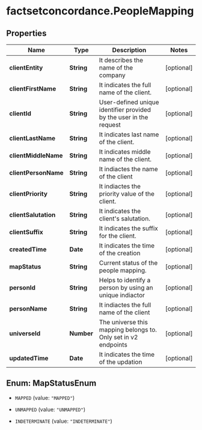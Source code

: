# factsetconcordance.PeopleMapping

## Properties

Name | Type | Description | Notes
------------ | ------------- | ------------- | -------------
**clientEntity** | **String** | It describes the name of the company | [optional] 
**clientFirstName** | **String** | It indicates the full name of the client. | [optional] 
**clientId** | **String** | User-defined unique identifier provided by the user in the request | [optional] 
**clientLastName** | **String** | It indicates last name of the client. | [optional] 
**clientMiddleName** | **String** | It indicates middle name of the client. | [optional] 
**clientPersonName** | **String** | It indiactes the name of the client | [optional] 
**clientPriority** | **String** | It indiactes the priority value of the client. | [optional] 
**clientSalutation** | **String** | It indicates the client&#39;s salutation. | [optional] 
**clientSuffix** | **String** | It indicates the suffix for the client. | [optional] 
**createdTime** | **Date** | It indicates the time of the creation | [optional] 
**mapStatus** | **String** | Current status of the people mapping. | [optional] 
**personId** | **String** | Helps to identify a person by using an unique indiactor  | [optional] 
**personName** | **String** | It indiactes the full name of the client | [optional] 
**universeId** | **Number** | The universe this mapping belongs to. Only set in v2 endpoints  | [optional] 
**updatedTime** | **Date** | It indicates the time of the updation | [optional] 



## Enum: MapStatusEnum


* `MAPPED` (value: `"MAPPED"`)

* `UNMAPPED` (value: `"UNMAPPED"`)

* `INDETERMINATE` (value: `"INDETERMINATE"`)




